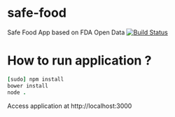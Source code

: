 # safe-food
Safe Food App based on FDA Open Data
[![Build Status](https://travis-ci.org/itgfirm/safe-food.svg?branch=master)](https://travis-ci.org/itgfirm/safe-food)

# How to run application ?
```ruby
[sudo] npm install
bower install
node .
```
Access application at http://localhost:3000
